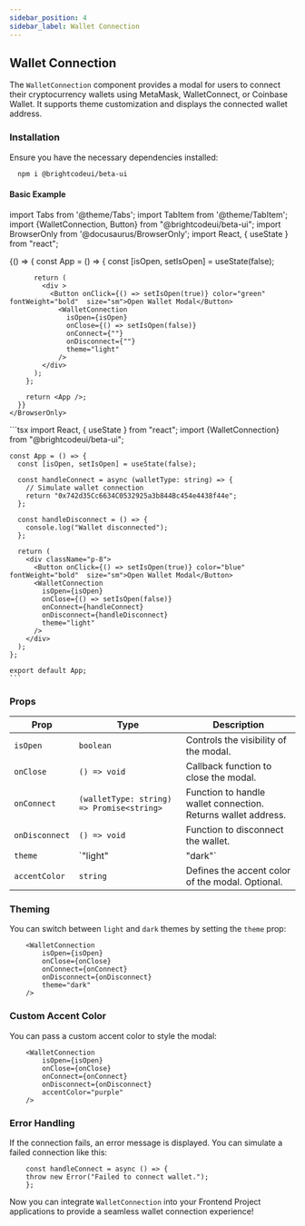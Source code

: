 ```yaml
---
sidebar_position: 4
sidebar_label: Wallet Connection
---
```


## Wallet Connection

The `WalletConnection` component provides a modal for users to connect their cryptocurrency wallets using MetaMask, WalletConnect, or Coinbase Wallet. It supports theme customization and displays the connected wallet address.

### Installation

Ensure you have the necessary dependencies installed:

```bash
  npm i @brightcodeui/beta-ui
```

#### Basic Example

import Tabs from '@theme/Tabs';
import TabItem from '@theme/TabItem';
import {WalletConnection, Button} from  "@brightcodeui/beta-ui";
import BrowserOnly from '@docusaurus/BrowserOnly';
import React, { useState } from "react";


<Tabs>
  <TabItem value="ui" label="Example" default>
    <BrowserOnly>
      {() => {
        const App = () => {
          const [isOpen, setIsOpen] = useState(false);
          
          return (
            <div >
              <Button onClick={() => setIsOpen(true)} color="green" fontWeight="bold"  size="sm">Open Wallet Modal</Button>
                <WalletConnection
                  isOpen={isOpen}
                  onClose={() => setIsOpen(false)}
                  onConnect={""}
                  onDisconnect={""}
                  theme="light"
                />
            </div>
          );
        };

        return <App />;
      }}
    </BrowserOnly>
  </TabItem>

  <TabItem value="code" label="Code">
    ```tsx
    import React, { useState } from "react";
    import {WalletConnection} from  "@brightcodeui/beta-ui";

    const App = () => {
      const [isOpen, setIsOpen] = useState(false);

      const handleConnect = async (walletType: string) => {
        // Simulate wallet connection
        return "0x742d35Cc6634C0532925a3b844Bc454e4438f44e";
      };

      const handleDisconnect = () => {
        console.log("Wallet disconnected");
      };

      return (
        <div className="p-8">
          <Button onClick={() => setIsOpen(true)} color="blue" fontWeight="bold"  size="sm">Open Wallet Modal</Button>
          <WalletConnection
            isOpen={isOpen}
            onClose={() => setIsOpen(false)}
            onConnect={handleConnect}
            onDisconnect={handleDisconnect}
            theme="light"
          />
        </div>
      );
    };

    export default App;
    ```
  </TabItem>

</Tabs>


### Props

| Prop           | Type                        | Description                                         |
|--------------|-----------------|-----------------------------------------------------|
| `isOpen`     | `boolean`                  | Controls the visibility of the modal.             |
| `onClose`    | `() => void`                | Callback function to close the modal.             |
| `onConnect`  | `(walletType: string) => Promise<string>` | Function to handle wallet connection. Returns wallet address. |
| `onDisconnect` | `() => void`               | Function to disconnect the wallet.                |
| `theme`      | `"light" | "dark"`          | Defines the theme of the modal. Default: `light`. |
| `accentColor` | `string`                   | Defines the accent color of the modal. Optional.  |

### Theming

You can switch between `light` and `dark` themes by setting the `theme` prop:

```tsx
    <WalletConnection 
        isOpen={isOpen} 
        onClose={onClose} 
        onConnect={onConnect} 
        onDisconnect={onDisconnect} 
        theme="dark" 
    />
```

### Custom Accent Color

You can pass a custom accent color to style the modal:

```tsx
    <WalletConnection 
        isOpen={isOpen} 
        onClose={onClose} 
        onConnect={onConnect} 
        onDisconnect={onDisconnect} 
        accentColor="purple" 
    />
```

### Error Handling

If the connection fails, an error message is displayed. You can simulate a failed connection like this:

```tsx
    const handleConnect = async () => {
    throw new Error("Failed to connect wallet.");
    };
```

Now you can integrate `WalletConnection` into your Frontend Project applications to provide a seamless wallet connection experience!
